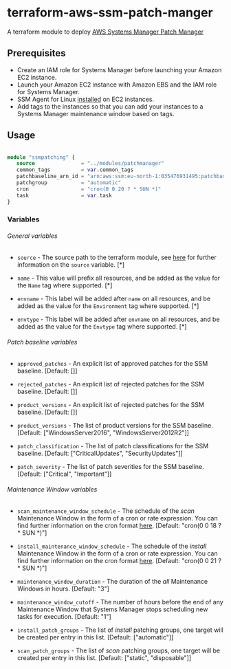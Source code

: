 # terraform-aws-ssm-patch-manger

A terraform module to deploy [AWS Systems Manager Patch Manager](https://docs.aws.amazon.com/systems-manager/latest/userguide/systems-manager-patch.html)

## Prerequisites

* Create an IAM role for Systems Manager before launching your Amazon EC2 instance.
* Launch your Amazon EC2 instance with Amazon EBS and the IAM role for Systems Manager.
* SSM Agent for Linux [installed](https://docs.aws.amazon.com/systems-manager/latest/userguide/sysman-install-ssm-agent.html) on EC2 instances.
* Add tags to the instances so that you can add your instances to a Systems Manager maintenance window based on tags.

## Usage

```terraform

module "ssmpatching" {
   source               = "../modules/patchmanager"
   common_tags          = var.common_tags
   patchbaseline_arn_id = "arn:aws:ssm:eu-north-1:035476931495:patchbaseline/pb-0c3d4afd9d8a36158"
   patchgroup           = "automatic"
   cron                 = "cron(0 0 20 ? * SUN *)"
   task                 = var.task
}

```
### Variables
###### General variables
 - `source` - The source path to the terraform module, see <a href="https://www.terraform.io/docs/modules/sources.html" target="_blank">here</a> for further information on the `source` variable. [*]

 - `name` - This value will prefix all resources, and be added as the value for the `Name` tag where supported. [*]

 - `envname` - This label will be added after `name` on all resources, and be added as the value for the `Environment` tag where supported. [*]

 - `envtype` - This label will be added after `envname` on all resources, and be added as the value for the `Envtype` tag where supported. [*]

###### Patch baseline variables
 - `approved_patches` - An explicit list of approved patches for the SSM baseline. [Default: []]

 - `rejected_patches` - An explicit list of rejected patches for the SSM baseline. [Default: []]

 - `product_versions` - An explicit list of rejected patches for the SSM baseline. [Default: []]

 - `product_versions` - The list of product versions for the SSM baseline. [Default: ["WindowsServer2016", "WindowsServer2012R2"]]

 - `patch_classification` - The list of patch classifications for the SSM baseline. [Default: ["CriticalUpdates", "SecurityUpdates"]]

 - `patch_severity` - The list of patch severities for the SSM baseline. [Default: ["Critical", "Important"]]

###### Maintenance Window variables
 - `scan_maintenance_window_schedule` - The schedule of the _scan_ Maintenance Window in the form of a cron or rate expression. You can find further information on the cron format <a href="https://docs.aws.amazon.com/systems-manager/latest/userguide/sysman-maintenance-cron.html" _target="blank">here</a>. [Default: "cron(0 0 18 ? * SUN *)"]

 - `install_maintenance_window_schedule` - The schedule of the _install_ Maintenance Window in the form of a cron or rate expression. You can find further information on the cron format <a href="https://docs.aws.amazon.com/systems-manager/latest/userguide/sysman-maintenance-cron.html" _target="blank">here</a>. [Default: "cron(0 0 21 ? * SUN *)"]

 - `maintenance_window_duration` - The duration of the _all_ Maintenance Windows in hours. [Default: "3"]

 - `maintenance_window_cutoff` - The number of hours before the end of any Maintenance Window that Systems Manager stops scheduling new tasks for execution. [Default: "1"]

 - `install_patch_groups` - The list of _install_ patching groups, one target will be created per entry in this list. [Default: ["automatic"]]

  - `scan_patch_groups` - The list of _scan_ patching groups, one target will be created per entry in this list. [Default: ["static", "disposable"]]